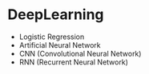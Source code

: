 # DeepLearning
* Logistic Regression
* Artificial Neural Network
* CNN (Convolutional Neural Network)
* RNN (Recurrent Neural Network)


